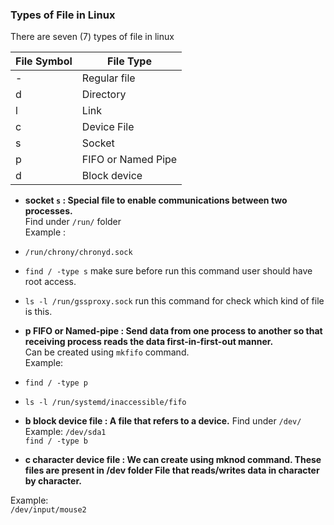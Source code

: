### Types of File in Linux

There are seven (7) types of file in linux

| File Symbol |  File Type  |
| ----- | ------|
| - | Regular file |
| d | Directory |
| l | Link |
| c | Device File |
| s | Socket |
| p | FIFO or Named Pipe |
| d | Block device |

- __socket ```s``` : Special file to enable communications between two processes.__  
Find under ```/run/``` folder  
Example :
- ```/run/chrony/chronyd.sock```  
- ```find / -type s```
make sure before run this command user should have root access.  
- ```ls -l /run/gssproxy.sock``` run this command for check which kind of file is this.  

- __p FIFO or Named-pipe : Send data from one process to another so that receiving process reads the data first-in-first-out manner.__  
Can be created using ```mkfifo``` command.  
Example:  
- ```find / -type p```  
- ```ls -l /run/systemd/inaccessible/fifo```  

- __b block device file : A file that refers to a device.__
Find under ```/dev/```  
Example:
```/dev/sda1```  
```find / -type b```

- __c character device file : We can create using mknod command. These files are present in /dev folder File that reads/writes data in character by character.__ 
  
Example:  
```/dev/input/mouse2```  



